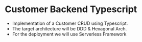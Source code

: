 # Customer Backend Typescript

- Implementation of a Customer CRUD using Typescript. 
- The target architecture will be DDD & Hexagonal Arch.
- For the deployment we will use Serverless Framework
